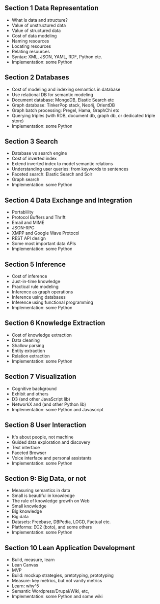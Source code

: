 ## Section 1 Data Representation

* What is data and structure?
* Value of unstructured data
* Value of structured data
* Cost of data modeling
* Naming resources
* Locating resources
* Relating resources
* Syntax: XML, JSON, YAML, RDF, Python etc.
* Implementation: some Python

## Section 2 Databases

* Cost of modeling and indexing semantics in database
* Use relational DB for semantic modeling
* Document database: MongoDB, Elastic Search etc
* Graph database: TinkerPop stack, Neo4j, OrientDB
* Graph batch processing: Pregel, Hama, GraphChi etc
* Querying triples (with RDB, document db, graph db, or dedicated triple store)
* Implementation: some Python

## Section 3 Search

* Database vs search engine
* Cost of inverted index
* Extend inverted index to model semantic relations
* Understanding user queries: from keywords to sentences
* Faceted search: Elastic Search and Solr
* Graph search
* Implementation: some Python

## Section 4 Data Exchange and Integration

* Portablility
* Protocol Buffers and Thrift
* Email and MIME
* JSON-RPC
* XMPP and Google Wave Protocol
* REST API design
* Some most important data APIs
* Implementation: some Python

## Section 5 Inference

* Cost of inference
* Just-in-time knowledge
* Practical rule modeling
* Inference as graph operations
* Inference using databases
* Inference using functional programming
* Implementation: some Python

## Section 6 Knowledge Extraction

* Cost of knowledge extraction
* Data cleaning
* Shallow parsing
* Entity extraction
* Relation extraction
* Implementation: some Python

## Section 7 Visualization

* Cognitive background
* Exhibit and others
* D3 (and other JavaScript lib)
* NetworkX and  (and other Python lib)
* Implementation: some Python and Javascript

## Section 8 User Interaction

* It's about people, not machine
* Guided data exploration and discovery
* Text interface
* Faceted Browser
* Voice interface and personal assistants
* Implementation: some Python

## Section 9: Big Data, or not

* Measuring semantics in data
* Small is beautiful in knowledge
* The rule of knowledge growth on Web
* Small knowledge
* Big knowledge
* Big data
* Datasets: Freebase, DBPedia, LOGD, Factual etc.
* Platforms: EC2 (boto), and some others
* Implementation: some Python

## Section 10  Lean Application Development

* Build, measure, learn
* Lean Canvas
* MVP
* Build: mockup strategies, pretotyping, prototyping
* Measure: key metrics, but not vanity metrics
* Learn: why^5
* Semantic Wordpress/Drupal/Wiki, etc,
* Implementation: some Python and some wiki
